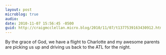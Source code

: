 ```yaml
---
layout: post
microblog: true
audio: 
date: 2010-11-07 15:56:45 -0500
guid: http://craigmcclellan.micro.blog/2010/11/07/t1377539163430912.html
---
```

By the grace of God, we have a flight to Charlotte and my awesome parents are picking us up and driving us back to the ATL for the night.
